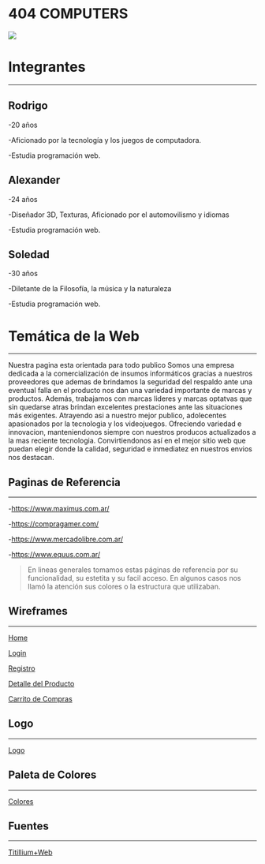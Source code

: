 # **404 COMPUTERS**

<img src="https://i.imgur.com/4afYpmh.png">

# Integrantes
___________________________________________________________________________________________________________


## Rodrigo

-20 años

-Aficionado por la tecnología y los juegos de computadora.

-Estudia programación web.

## Alexander
-24 años

-Diseñador 3D, Texturas, Aficionado por el automovilismo y idiomas

-Estudia programación web.

## Soledad 

-30 años

-Diletante de la Filosofía, la música y la naturaleza

-Estudia programación web.


# Temática de la Web
 ___________________________________________________________________________________________________________

Nuestra pagina esta orientada para todo publico
Somos una empresa dedicada a la comercialización de insumos informáticos 
gracias a nuestros proveedores que ademas de brindamos la seguridad del respaldo ante una eventual falla en el producto nos dan una variedad importante de marcas y productos. Además, trabajamos con marcas lideres y marcas optatvas que sin quedarse atras brindan excelentes prestaciones ante las situaciones más exigentes.
Atrayendo asi a nuestro mejor publico, adolecentes apasionados por la tecnologia  y los videojuegos.
Ofreciendo variedad e innovacion, manteniendonos siempre con nuestros producos actualizados a  la mas reciente tecnologia. 
Convirtiendonos así en el mejor sitio web que puedan elegir donde la calidad, seguridad e inmediatez en nuestros envios nos destacan.


## Paginas de Referencia
 ___________________________________________________________________________________________________________

-https://www.maximus.com.ar/

-https://compragamer.com/

-https://www.mercadolibre.com.ar/

-https://www.equus.com.ar/


> En lineas generales tomamos estas páginas de referencia por su funcionalidad, su estetita y su facil acceso. En algunos casos nos llamó la atención sus colores o la estructura que utilizaban.

## Wireframes
___________________________________________________________________________________________________________

[Home](https://github.com/rodrigo070/Proyecto-Integrador-C8/blob/master/Wireframes/PC/wireframe_home_pc.png)

[Login](https://github.com/rodrigo070/Proyecto-Integrador-C8/blob/master/Wireframes/PC/wireframe_login_pc.png)

[Registro](https://github.com/rodrigo070/Proyecto-Integrador-C8/blob/master/Wireframes/PC/wireframe_registro_pc.png)

[Detalle del Producto](https://github.com/rodrigo070/Proyecto-Integrador-C8/blob/master/Wireframes/PC/wireframe_producto_pc.png)

[Carrito de Compras](https://github.com/rodrigo070/Proyecto-Integrador-C8/blob/master/Wireframes/PC/wireframe_carrito_pc.png)


## Logo
___________________________________________________________________________________________________________

[Logo](https://github.com/rodrigo070/Proyecto-Integrador-C8/blob/master/404_Computers/public/images/logos/panda_logo_hq.png)



## Paleta de Colores
___________________________________________________________________________________________________________


[Colores](https://i.pinimg.com/originals/6d/5c/d2/6d5cd2aa4e7e590bb3dadba187d6e926.png)


## Fuentes
___________________________________________________________________________________________________________

[Titillium+Web](https://fonts.google.com/specimen/Titillium+Web)




